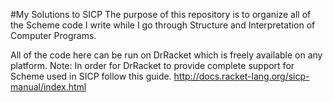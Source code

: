 #My Solutions to SICP
The purpose of this repository is to organize all of the Scheme code I write while I go through Structure and Interpretation of Computer Programs.

All of the code here can be run on DrRacket which is freely available on any platform.
Note: In order for DrRacket to provide complete support for Scheme used in SICP follow this guide. 
http://docs.racket-lang.org/sicp-manual/index.html
